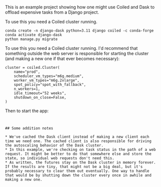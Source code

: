 This is an example project showing how one might use Coiled and Dask to offload expensive tasks from a Django project. 

To use this you need a Coiled cluster running. 


```
conda create -n django-dask python=3.11 django coiled -c conda-forge
conda activate django-dask
python manage.py migrate
```

To use this you need a Coiled cluster running. I'd recommend that something outside the web server is responsible for starting the cluster (and making a new one if that ever becomes necessary):

```
cluster = coiled.Cluster(
    name="prod",
    scheduler_vm_types="m6g.medium",
    worker_vm_types="m6g.2xlarge",
    spot_policy="spot_with_fallback",
    n_workers=1,
    idle_timeout="52 weeks",
    shutdown_on_close=False,
)
```

Then to start the app:

```


## Some addition notes

* We've cached the Dask client instead of making a new client each time we need one. The cached client is also responsible for driving the autoscaling behavior of the Dask cluster.
* In this example, we're checking on task status in the path of a web request. It might be better to do that somewhere else and store the state, so individual web requests don't need this.
* As written, the futures stay on the Dask cluster in memory forever. If the results are tiny, that might not be a big deal, but it's probably necessary to clear them out eventually. One way to handle that would be by shutting down the cluster every once in awhile and making a new one.
